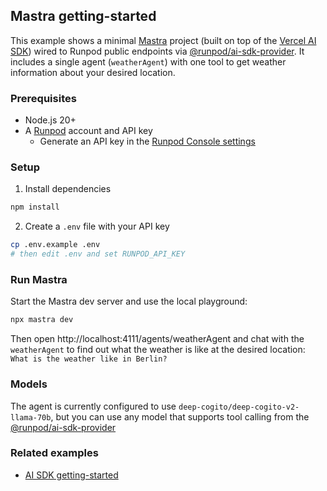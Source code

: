 ## Mastra getting-started

This example shows a minimal [Mastra](https://mastra.ai) project (built on top of the [Vercel AI SDK](https://sdk.vercel.ai)) wired to Runpod public endpoints via [@runpod/ai-sdk-provider](https://www.npmjs.com/package/@runpod/ai-sdk-provider). It includes a single agent (`weatherAgent`) with one tool to get weather information about your desired location.

### Prerequisites

- Node.js 20+
- A [Runpod](https://runpod.io) account and API key
  - Generate an API key in the [Runpod Console settings](https://console.runpod.io/user/settings)

### Setup

1. Install dependencies

```bash
npm install
```

2. Create a `.env` file with your API key

```bash
cp .env.example .env
# then edit .env and set RUNPOD_API_KEY
```

### Run Mastra

Start the Mastra dev server and use the local playground:

```bash
npx mastra dev
```

Then open http://localhost:4111/agents/weatherAgent and chat with the `weatherAgent` to find out what the weather is like at the desired location: `What is the weather like in Berlin?`

### Models

The agent is currently configured to use `deep-cogito/deep-cogito-v2-llama-70b`, but you can use any model that supports tool calling from the [@runpod/ai-sdk-provider](https://www.npmjs.com/package/@runpod/ai-sdk-provider)

### Related examples

- [AI SDK getting-started](https://github.com/runpod/ai-sdk-provider/tree/main/examples/ai-sdk/getting-started)
